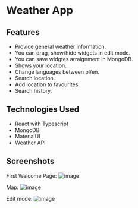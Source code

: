 # Weather App

## Features
- Provide general weather information.
- You can drag, show/hide widgets in edit mode.
- You can save widgtes arraignment in MongoDB.
- Shows your location.
- Change languages between pl/en.
- Search location.
- Add location to favourites.
- Search history.

## Technologies Used
- React with Typescript
- MongoDB
- MaterialUI
- Weather API


## Screenshots

First Welcome Page:
![image](https://user-images.githubusercontent.com/50525581/137640911-8a1bbbd8-6749-483e-afaa-a83fab50899f.png)

Map:
![image](https://user-images.githubusercontent.com/50525581/137640905-27d75f85-b749-45c7-9e6c-dc394b85a91f.png)

Edit mode:
![image](https://user-images.githubusercontent.com/50525581/137640989-f279c00c-86b4-4c62-808b-9d096f89b4fd.png)



